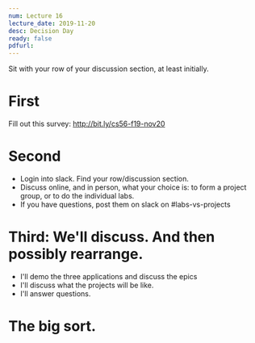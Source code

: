 ```yaml
---
num: Lecture 16
lecture_date: 2019-11-20
desc: Decision Day
ready: false
pdfurl:
---
```


Sit with your row of your discussion section, at least initially.

# First

Fill out this survey: <http://bit.ly/cs56-f19-nov20>

# Second

* Login into slack.  Find your row/discussion section.
* Discuss online, and in person, what your choice is: to form a project group, or to do the individual
  labs.  
* If you have questions, post them on slack on #labs-vs-projects

# Third: We'll discuss.  And then possibly rearrange.

* I'll demo the three applications and discuss the epics
* I'll discuss what the projects will be like.
* I'll answer questions.

# The big sort.
